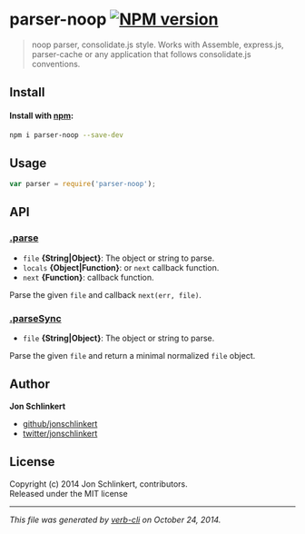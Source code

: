 # parser-noop [![NPM version](https://badge.fury.io/js/parser-noop.svg)](http://badge.fury.io/js/parser-noop)


> noop parser, consolidate.js style. Works with Assemble, express.js, parser-cache or any application that follows consolidate.js conventions. 

## Install
#### Install with [npm](npmjs.org):

```bash
npm i parser-noop --save-dev
```

## Usage

```js
var parser = require('parser-noop');
```

## API
### [.parse](index.js#L27)

* `file` **{String|Object}**: The object or string to parse.    
* `locals` **{Object|Function}**: or `next` callback function.    
* `next` **{Function}**: callback function.    

Parse the given `file` and callback `next(err, file)`.

### [.parseSync](index.js#L57)

* `file` **{String|Object}**: The object or string to parse.    

Parse the given `file` and return a minimal normalized `file` object.

## Author

**Jon Schlinkert**
 
+ [github/jonschlinkert](https://github.com/jonschlinkert)
+ [twitter/jonschlinkert](http://twitter.com/jonschlinkert) 

## License
Copyright (c) 2014 Jon Schlinkert, contributors.  
Released under the MIT license

***

_This file was generated by [verb-cli](https://github.com/assemble/verb-cli) on October 24, 2014._


[gray-matter]: https://github.com/jonschlinkert/gray-matter "front matter parser"
[globby]: https://github.com/sindresorhus/globby
